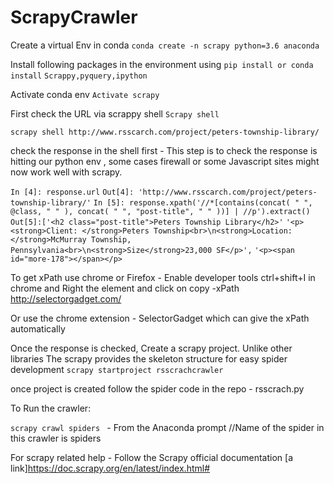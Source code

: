 # ScrapyCrawler

Create a virtual Env  in conda 
```conda create -n scrapy python=3.6 anaconda```

Install following packages in the environment using 
```pip install or conda install```
```Scrappy,pyquery,ipython```

Activate conda env
```Activate scrapy```

First check the URL via scrappy shell
```Scrapy shell ```

```scrapy shell http://www.rsscarch.com/project/peters-township-library/```

check the response in the shell first - This step is to check the response is hitting our python env , some cases firewall or some Javascript sites might now work well with scrapy.

```In [4]: response.url```
```Out[4]: 'http://www.rsscarch.com/project/peters-township-library/'```
```In [5]: response.xpath('//*[contains(concat( " ", @class, " " ), concat( " ", "post-title", " " ))] | //p').extract()```
```Out[5]:['<h2 class="post-title">Peters Township Library</h2>'```
```'<p><strong>Client: </strong>Peters Township<br>\n<strong>Location: </strong>McMurray Township,``` ```Pennsylvania<br>\n<strong>Size</strong>23,000 SF</p>',```
 ```'<p><span id="more-178"></span></p>```
 
 To get xPath use chrome or Firefox - Enable developer tools 
ctrl+shift+I in chrome and Right the element and click on copy -xPath 
http://selectorgadget.com/

Or use the chrome extension  - SelectorGadget which can give the xPath automatically 
 
 Once the response is checked, Create a scrapy project. Unlike other libraries The scrapy provides the skeleton structure for easy spider development
 ```scrapy startproject rsscrachcrawler```
 
 once project is created follow the spider code in the repo - rsscrach.py
 
 To Run the crawler:
 
 ```scrapy crawl spiders ``` - From the Anaconda prompt  //Name of the spider in this crawler is spiders
 
For scrapy related help - Follow the Scrapy official documentation 
[a link]https://doc.scrapy.org/en/latest/index.html#
 

